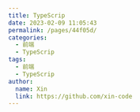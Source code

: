 ```yaml
---
title: TypeScrip
date: 2023-02-09 11:05:43
permalink: /pages/44f05d/
categories:
  - 前端
  - TypeScrip
tags:
  - 前端
  - TypeScrip
author:
  name: Xin
  link: https://github.com/xin-code
---
```

